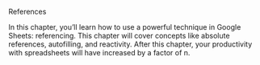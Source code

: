 References

In this chapter, you’ll learn how to use a powerful technique in Google Sheets: referencing. This chapter will cover concepts like absolute references, autofilling, and reactivity. After this chapter, your productivity with spreadsheets will have increased by a factor of n.
